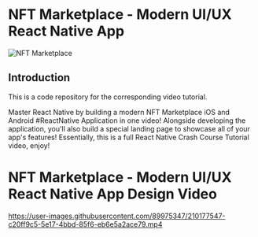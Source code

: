 # NFT Marketplace - Modern UI/UX React Native App
![NFT Marketplace](https://i.ibb.co/X5kYdvB/image.png)

## Introduction
This is a code repository for the corresponding video tutorial.

Master React Native by building a modern NFT Marketplace iOS and Android #ReactNative Application in one video! Alongside developing the application, you'll also build a special landing page to showcase all of your app's features! Essentially, this is a full React Native Crash Course Tutorial video, enjoy!

# NFT Marketplace - Modern UI/UX React Native App Design Video


https://user-images.githubusercontent.com/89975347/210177547-c20ff9c5-5e17-4bbd-85f6-eb6e5a2ace79.mp4
